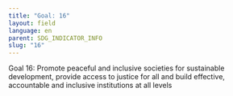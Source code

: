 ```yaml
---
title: "Goal: 16"
layout: field
language: en
parent: SDG_INDICATOR_INFO
slug: "16"
---
```

Goal 16: Promote peaceful and inclusive societies for sustainable development, provide access to justice for all and build effective, accountable and inclusive institutions at all levels